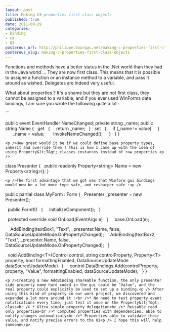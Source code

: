 ```yaml
---
layout: post
title: Making C# properties first class objects
published: true
date: 2011-09-29
categories:
- binding
- c#
- UI
posterous_url: http://philippe.bourgau.net/making-c-properties-first-class-objects
posterous_slug: making-c-properties-first-class-objects
---
```

<p>Functions and methods have a better status in the .Net world than they had in the Java world ... They are now first class. This means that it is possible to assigne a function or an instance method to a variable, and pass it around as wished. Delegates are indeed very useful.<p /> What about properties ? It's a shame but they are not first class, they cannot be assigned to a variable, and if you ever used WinForms data bindings, I am sure you wrote the following quite a lot :</p>
<p>
```



public event EventHandler NameChanged;
private string _name;
public string Name
{
&nbsp; get
&nbsp; {
&nbsp;&nbsp;&nbsp; return _name;
&nbsp; }
&nbsp; set
&nbsp; {
&nbsp;&nbsp;&nbsp; if (_name != value)
&nbsp;&nbsp;&nbsp; {
&nbsp;&nbsp;&nbsp;&nbsp;&nbsp; _name = value;
&nbsp;&nbsp;&nbsp;&nbsp;&nbsp; InvokeNameChanged();
 &nbsp;&nbsp;&nbsp; }
&nbsp; }
}
```
<p />How great would it be if we could define base property types, inherit and override them ! This is how I came up with the idea of using Property&lt;T&gt; classes instances instead of raw properties.<p /> 
```
class Presenter
{
&nbsp; public readonly Property&lt;string&gt; Name = new Property&lt;string&gt;();
}
```
<p />The first advantage that we got was that Winforw gui bindings would now be a lot more type safe, and resharper safe :<p /> 
```
public partial class MyForm : Form
{
&nbsp; Presenter _presenter = new Presenter();

&nbsp; public Form1()
&nbsp; {
&nbsp;&nbsp;&nbsp; InitializeComponent();
&nbsp; }

&nbsp; protected override void OnLoad(EventArgs e)
 &nbsp; {
&nbsp;&nbsp;&nbsp; base.OnLoad(e);

&nbsp;&nbsp;&nbsp; AddBinding(textBox1, "Text", _presenter.Name, false, DataSourceUpdateMode.OnPropertyChanged);
&nbsp;&nbsp;&nbsp; AddBinding(textBox2, "Text", _presenter.Name, false, DataSourceUpdateMode.OnPropertyChanged);
 &nbsp; }

&nbsp; void AddBinding&lt;T&gt;(Control control, string controlProperty, Property&lt;T&gt; property, bool formattingEnabled, DataSourceUpdateMode dataSourceUpdateMode)
&nbsp; {
&nbsp;&nbsp;&nbsp; control.DataBindings.Add(controlProperty, property, "Value", formattingEnabled, dataSourceUpdateMode);
 &nbsp; }
}
```
<p />Creating a new AddBinding shareable function, the only presenter side property name hard coded in the gui could be "Value", and the real property could explicitly be used to set up a binding.<p /> After using this kind of property in our work project, we discovered and expanded a lot more around it :<br />* No need to test property event notifications every time, just test it once on the Property&lt;T&gt; class<br /> * Ultra simple property delegation<br />* Reusable read only properties<br />* Computed properties with dependencies, able to notify changes automaticaly<br />* Properties able to validate their value, and notify precise errors to the UI<p /> I hope this will help someone</p>
